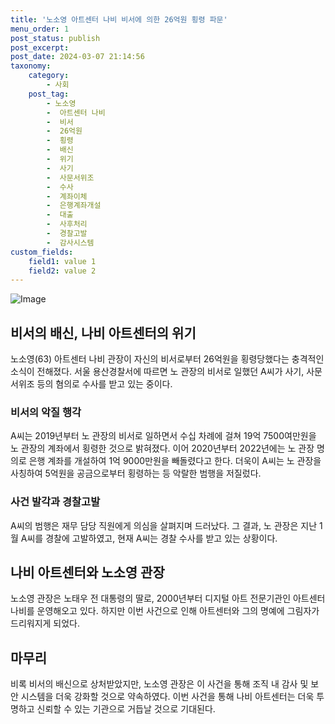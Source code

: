 ```yaml
---
title: '노소영 아트센터 나비 비서에 의한 26억원 횡령 파문'
menu_order: 1
post_status: publish
post_excerpt: 
post_date: 2024-03-07 21:14:56
taxonomy:
    category:
        - 사회
    post_tag:
        - 노소영
        -  아트센터 나비
        -  비서
        -  26억원
        -  횡령
        -  배신
        -  위기
        -  사기
        -  사문서위조
        -  수사
        -  계좌이체
        -  은행계좌개설
        -  대출
        -  사후처리
        -  경찰고발
        -  감사시스템
custom_fields:
    field1: value 1
    field2: value 2
---
```


![Image](https://imgnews.pstatic.net/image/081/2024/03/05/0003434786_001_20240305091601184.jpg?type=w647)

## 비서의 배신, 나비 아트센터의 위기
노소영(63) 아트센터 나비 관장이 자신의 비서로부터 26억원을 횡령당했다는 충격적인 소식이 전해졌다. 서울 용산경찰서에 따르면 노 관장의 비서로 일했던 A씨가 사기, 사문서위조 등의 혐의로 수사를 받고 있는 중이다.
### 비서의 악질 행각
A씨는 2019년부터 노 관장의 비서로 일하면서 수십 차례에 걸쳐 19억 7500여만원을 노 관장의 계좌에서 횡령한 것으로 밝혀졌다. 이어 2020년부터 2022년에는 노 관장 명의로 은행 계좌를 개설하여 1억 9000만원을 빼돌렸다고 한다. 더욱이 A씨는 노 관장을 사칭하여 5억원을 공금으로부터 횡령하는 등 악랄한 범행을 저질렀다.
### 사건 발각과 경찰고발
A씨의 범행은 재무 담당 직원에게 의심을 살펴지며 드러났다. 그 결과, 노 관장은 지난 1월 A씨를 경찰에 고발하였고, 현재 A씨는 경찰 수사를 받고 있는 상황이다.
## 나비 아트센터와 노소영 관장
노소영 관장은 노태우 전 대통령의 딸로, 2000년부터 디지털 아트 전문기관인 아트센터 나비를 운영해오고 있다. 하지만 이번 사건으로 인해 아트센터와 그의 명예에 그림자가 드리워지게 되었다.
## 마무리
비록 비서의 배신으로 상처받았지만, 노소영 관장은 이 사건을 통해 조직 내 감사 및 보안 시스템을 더욱 강화할 것으로 약속하였다. 이번 사건을 통해 나비 아트센터는 더욱 투명하고 신뢰할 수 있는 기관으로 거듭날 것으로 기대된다.

